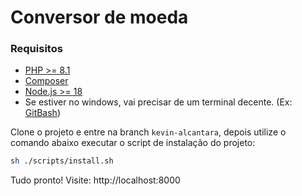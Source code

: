 # Conversor de moeda

### Requisitos
- [PHP >= 8.1](https://www.php.net/downloads)
- [Composer](https://getcomposer.org/download/)
- [Node.js >= 18](https://nodejs.org/en/download/package-manager)
- Se estiver no windows, vai precisar de um terminal decente. (Ex: [GitBash](https://git-scm.com/download/win))

Clone o projeto e entre na branch `kevin-alcantara`, depois utilize o comando abaixo executar o script de instalação do projeto:
```bash
sh ./scripts/install.sh
```

Tudo pronto! Visite: http://localhost:8000

